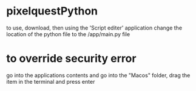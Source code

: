 # pixelquestPython
to use, download, then using the 'Script editer' application change the location of the python file to the /app/main.py file
# to override security error
go into the applications contents and go into the "Macos" folder, drag the item in the terminal and press enter
